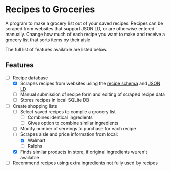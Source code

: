 # Recipes to Groceries

A program to make a grocery list out of your saved recipes. Recipes can be scraped from websites that support JSON LD, 
or are otherwise entered manually. Change how much of each recipe you want to make and receive a grocery list 
that sorts items by their aisle

The full list of features available are listed below.

## Features

- [ ] Recipe database
  - [x] Scrapes recipes from websites using the [recipe schema](https://schema.org/Recipe) and [JSON LD](https://json-ld.org/)
  - [ ] Manual submission of recipe form and editing of scraped recipe data
  - [ ] Stores recipes in local SQLite DB
- [ ] Create shopping lists
  - [ ] Select saved recipes to compile a grocery list
    - [ ] Combines identical ingredients
    - [ ] Gives option to combine similar ingredients
  - [ ] Modify number of servings to purchase for each recipe
  - [ ] Scrapes aisle and price information from local:
    - [X] Walmart
    - [ ] Ralphs
  - [X] Finds similar products in store, if original ingredients weren't available
- [ ] Recommend recipes using extra ingredients not fully used by recipes